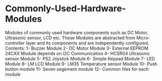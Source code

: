 # Commonly-Used-Hardware-Modules
Modules of commonly used hardware components such as DC Motor, Ultrasonic sensor, LCD etc.
These Modules are abstracted from Micro-controller layer and its components and are independently configured.
Contents:
1- Buzzer Module
2- DC Motor Module
3- External EEPROM 24CXX Module depends on I2C Communication
4- HCSR04 Ultrasonic sensor Module
5- PS2 Joystick Module
6- Simple Keypad Module
7- LED Module
8- LM LCD Module
9- LM35 Temperature sensor Module
10- Push button module
11- Seven segement module
12- Common files for each module
